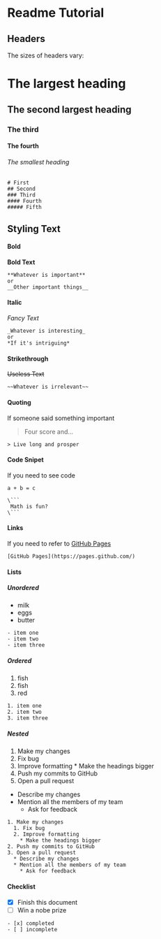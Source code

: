 # Readme Tutorial

## Headers
The sizes of headers vary:
# The largest heading
## The second largest heading
### The third
#### The fourth
###### The smallest heading

```
# First
## Second
### Third
#### Fourth
##### Fifth
```

## Styling Text

#### Bold

**Bold Text**
```
**Whatever is important**
or
__Other important things__
```

#### Italic

_Fancy Text_
```
_Whatever is interesting_
or
*If it's intriguing*
```

#### Strikethrough

~~Useless Text~~
```
~~Whatever is irrelevant~~
```

#### Quoting

If someone said something important
> Four score and...

```
> Live long and prosper
```

#### Code Snipet

If you need to see code
```
a + b = c
```
```
\```
 Math is fun?
\```
```

#### Links

If you need to refer to [GitHub Pages](https://pages.github.com/)
```
[GitHub Pages](https://pages.github.com/)
```

#### Lists

##### Unordered
- milk
- eggs
- butter
```
- item one
- item two
- item three
```

##### Ordered
1. fish
2. fish
3. red
```
1. item one
2. item two
3. item three
```

##### Nested
1. Make my changes
  1. Fix bug
  2. Improve formatting
    * Make the headings bigger
2. Push my commits to GitHub
3. Open a pull request
  * Describe my changes
  * Mention all the members of my team
    * Ask for feedback
```
1. Make my changes
  1. Fix bug
  2. Improve formatting
    * Make the headings bigger
2. Push my commits to GitHub
3. Open a pull request
  * Describe my changes
  * Mention all the members of my team
    * Ask for feedback
```

#### Checklist

- [x] Finish this document
- [ ] Win a nobe prize

```
- [x] completed
- [ ] incomplete
```
